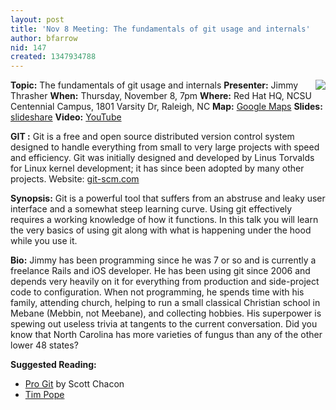 ```yaml
---
layout: post
title: 'Nov 8 Meeting: The fundamentals of git usage and internals'
author: bfarrow
nid: 147
created: 1347934788
---
```

<img src="http://trilug.org/~bfarrow/git-logo.png" align=right>
<strong>Topic:</strong> The fundamentals of git usage and internals
<strong>Presenter:</strong> Jimmy Thrasher
<strong>When:</strong> Thursday, November 8, 7pm
<strong>Where:</strong> Red Hat HQ, NCSU Centennial Campus, 1801 Varsity Dr, Raleigh, NC
<strong>Map:</strong> <a href=https://maps.google.com/maps?q=red+hat+1801+Varsity+Drive,+Raleigh,+NC&hl=en&sll=35.77418,-78.6761&sspn=0.009592,0.021136&hq=red+hat+1801+Varsity+Drive,+Raleigh,+NC>Google Maps</a>
<strong>Slides:</strong> <a href="http://www.slideshare.net/jimmythrasher/git-15099446">slideshare</a>
<strong>Video:</strong> <a href="https://www.youtube.com/watch?v=7aPc6lGq3Wg">YouTube</a>

<strong>GIT :</strong>
Git is a free and open source distributed version control system designed to handle everything from small to very large projects with speed and efficiency. Git was initially designed and developed by Linus Torvalds for Linux kernel development; it has since been adopted by many other projects. Website: <a href="http://git-scm.com/">git-scm.com</a>

<strong>Synopsis:</strong>
Git is a powerful tool that suffers from an abstruse and leaky user interface and a somewhat steep learning curve. Using git effectively requires a working knowledge of how it functions. In this talk you will learn the very basics of using git along with what is happening under the hood while you use it.

<strong>Bio:</strong>
Jimmy has been programming since he was 7 or so and is currently a freelance Rails and iOS developer. He has been using git since 2006 and depends very heavily on it for everything from production and side-project code to configuration. When not programming, he spends time with his family, attending church, helping to run a small classical Christian school in Mebane (Mebbin, not Meebane), and collecting hobbies. His superpower is spewing out useless trivia at tangents to the current conversation. Did you know that North Carolina has more varieties of fungus than any of the other
lower 48 states?

<strong>Suggested Reading:</strong>
* <a href="http://git-scm.com/book">Pro Git</a> by Scott Chacon
* <a href="https://github.com/tpope">Tim Pope</a>


<!--break-->
